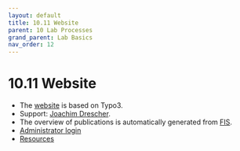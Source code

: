 ```yaml
---
layout: default
title: 10.11 Website
parent: 10 Lab Processes
grand_parent: Lab Basics
nav_order: 12
---
```


# 10.11 Website

- The [website](https://www.uni-bamberg.de/digital-work/) is based on Typo3.
- Support: [Joachim Drescher](https://univis.uni-bamberg.de/prg?search=persons&show=info&department=320930&fullname=Joachim+Drescher).
- The overview of publications is automatically generated from [FIS](https://fis.uni-bamberg.de/).
- [Administrator login](https://www.uni-bamberg.de/typo3)
- [Resources](https://vc.uni-bamberg.de/course/view.php?id=264&section=2)

